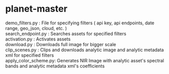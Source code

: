 # planet-master

demo_filters.py : File for specifying filters ( api key, api endpoints, date range, geo_json, cloud, etc. )<br />
search_endpoint.py : Searches assets for specified filters<br />
activation.py : Activates assets<br />
download.py : Downloads full image for bigger scale<br />
clip_scenes.py : Clips and downloads analytic image and analytic metadata xml for specified filters<br />
apply_color_scheme.py: Generates NIR Image with analytic asset's spectral bands and analytic metadata xml's coefficients<br />
